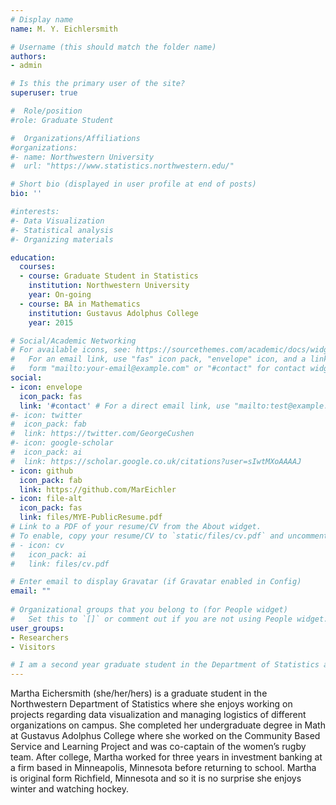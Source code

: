 ```yaml
---
# Display name
name: M. Y. Eichlersmith

# Username (this should match the folder name)
authors:
- admin

# Is this the primary user of the site?
superuser: true

#  Role/position
#role: Graduate Student

#  Organizations/Affiliations
#organizations:
#- name: Northwestern University
#  url: "https://www.statistics.northwestern.edu/"

# Short bio (displayed in user profile at end of posts)
bio: ''

#interests:
#- Data Visualization 
#- Statistical analysis 
#- Organizing materials 

education:
  courses:
  - course: Graduate Student in Statistics  
    institution: Northwestern University 
    year: On-going
  - course: BA in Mathematics 
    institution: Gustavus Adolphus College
    year: 2015

# Social/Academic Networking
# For available icons, see: https://sourcethemes.com/academic/docs/widgets/#icons
#   For an email link, use "fas" icon pack, "envelope" icon, and a link in the
#   form "mailto:your-email@example.com" or "#contact" for contact widget.
social:
- icon: envelope
  icon_pack: fas 
  link: '#contact' # For a direct email link, use "mailto:test@example.org".
#- icon: twitter
#  icon_pack: fab
#  link: https://twitter.com/GeorgeCushen
#- icon: google-scholar
#  icon_pack: ai
#  link: https://scholar.google.co.uk/citations?user=sIwtMXoAAAAJ
- icon: github
  icon_pack: fab
  link: https://github.com/MarEichler
- icon: file-alt
  icon_pack: fas
  link: files/MYE-PublicResume.pdf
# Link to a PDF of your resume/CV from the About widget.
# To enable, copy your resume/CV to `static/files/cv.pdf` and uncomment the lines below.  
# - icon: cv
#   icon_pack: ai
#   link: files/cv.pdf

# Enter email to display Gravatar (if Gravatar enabled in Config)
email: ""
  
# Organizational groups that you belong to (for People widget)
#   Set this to `[]` or comment out if you are not using People widget.  
user_groups:
- Researchers
- Visitors

# I am a second year graduate student in the Department of Statistics at Northwestern University.  I'm interested in using my statistical knowledge and training to empower organizations to make data-driven improvements to better the community.    
---
```


Martha Eichersmith (she/her/hers) is a graduate student in the Northwestern Department of Statistics where she enjoys working on projects regarding data visualization and managing logistics of different organizations on campus.  She completed her undergraduate degree in Math at Gustavus Adolphus College where she worked on the Community Based Service and Learning Project and was co-captain of the women’s rugby team.  After college, Martha worked for three years in investment banking at a firm based in Minneapolis, Minnesota before returning to school.  Martha is original form Richfield, Minnesota and so it is no surprise she enjoys winter and watching hockey.  




